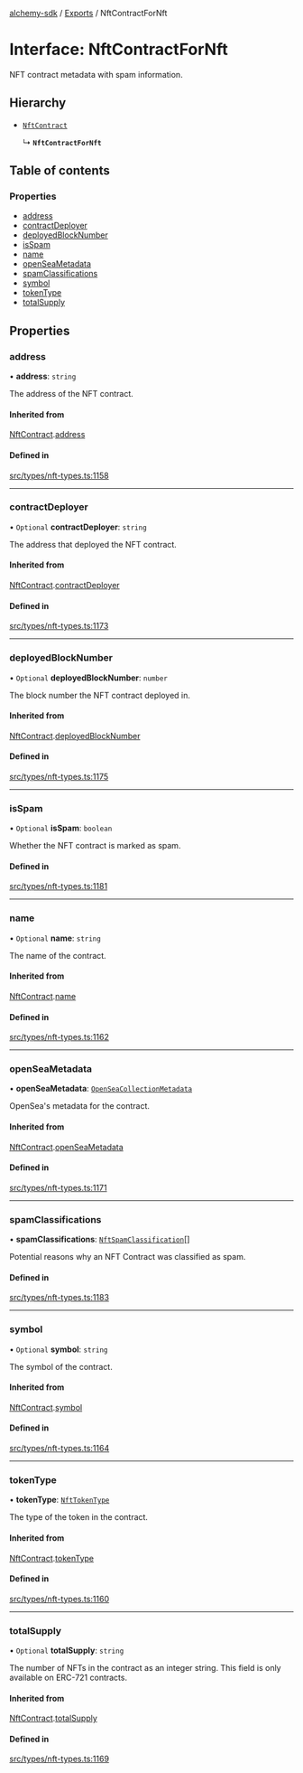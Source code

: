 [alchemy-sdk](../README.md) / [Exports](../modules.md) / NftContractForNft

# Interface: NftContractForNft

NFT contract metadata with spam information.

## Hierarchy

- [`NftContract`](NftContract.md)

  ↳ **`NftContractForNft`**

## Table of contents

### Properties

- [address](NftContractForNft.md#address)
- [contractDeployer](NftContractForNft.md#contractdeployer)
- [deployedBlockNumber](NftContractForNft.md#deployedblocknumber)
- [isSpam](NftContractForNft.md#isspam)
- [name](NftContractForNft.md#name)
- [openSeaMetadata](NftContractForNft.md#openseametadata)
- [spamClassifications](NftContractForNft.md#spamclassifications)
- [symbol](NftContractForNft.md#symbol)
- [tokenType](NftContractForNft.md#tokentype)
- [totalSupply](NftContractForNft.md#totalsupply)

## Properties

### address

• **address**: `string`

The address of the NFT contract.

#### Inherited from

[NftContract](NftContract.md).[address](NftContract.md#address)

#### Defined in

[src/types/nft-types.ts:1158](https://github.com/alchemyplatform/alchemy-sdk-js/blob/fb68bb4a/src/types/nft-types.ts#L1158)

___

### contractDeployer

• `Optional` **contractDeployer**: `string`

The address that deployed the NFT contract.

#### Inherited from

[NftContract](NftContract.md).[contractDeployer](NftContract.md#contractdeployer)

#### Defined in

[src/types/nft-types.ts:1173](https://github.com/alchemyplatform/alchemy-sdk-js/blob/fb68bb4a/src/types/nft-types.ts#L1173)

___

### deployedBlockNumber

• `Optional` **deployedBlockNumber**: `number`

The block number the NFT contract deployed in.

#### Inherited from

[NftContract](NftContract.md).[deployedBlockNumber](NftContract.md#deployedblocknumber)

#### Defined in

[src/types/nft-types.ts:1175](https://github.com/alchemyplatform/alchemy-sdk-js/blob/fb68bb4a/src/types/nft-types.ts#L1175)

___

### isSpam

• `Optional` **isSpam**: `boolean`

Whether the NFT contract is marked as spam.

#### Defined in

[src/types/nft-types.ts:1181](https://github.com/alchemyplatform/alchemy-sdk-js/blob/fb68bb4a/src/types/nft-types.ts#L1181)

___

### name

• `Optional` **name**: `string`

The name of the contract.

#### Inherited from

[NftContract](NftContract.md).[name](NftContract.md#name)

#### Defined in

[src/types/nft-types.ts:1162](https://github.com/alchemyplatform/alchemy-sdk-js/blob/fb68bb4a/src/types/nft-types.ts#L1162)

___

### openSeaMetadata

• **openSeaMetadata**: [`OpenSeaCollectionMetadata`](OpenSeaCollectionMetadata.md)

OpenSea's metadata for the contract.

#### Inherited from

[NftContract](NftContract.md).[openSeaMetadata](NftContract.md#openseametadata)

#### Defined in

[src/types/nft-types.ts:1171](https://github.com/alchemyplatform/alchemy-sdk-js/blob/fb68bb4a/src/types/nft-types.ts#L1171)

___

### spamClassifications

• **spamClassifications**: [`NftSpamClassification`](../enums/NftSpamClassification.md)[]

Potential reasons why an NFT Contract was classified as spam.

#### Defined in

[src/types/nft-types.ts:1183](https://github.com/alchemyplatform/alchemy-sdk-js/blob/fb68bb4a/src/types/nft-types.ts#L1183)

___

### symbol

• `Optional` **symbol**: `string`

The symbol of the contract.

#### Inherited from

[NftContract](NftContract.md).[symbol](NftContract.md#symbol)

#### Defined in

[src/types/nft-types.ts:1164](https://github.com/alchemyplatform/alchemy-sdk-js/blob/fb68bb4a/src/types/nft-types.ts#L1164)

___

### tokenType

• **tokenType**: [`NftTokenType`](../enums/NftTokenType.md)

The type of the token in the contract.

#### Inherited from

[NftContract](NftContract.md).[tokenType](NftContract.md#tokentype)

#### Defined in

[src/types/nft-types.ts:1160](https://github.com/alchemyplatform/alchemy-sdk-js/blob/fb68bb4a/src/types/nft-types.ts#L1160)

___

### totalSupply

• `Optional` **totalSupply**: `string`

The number of NFTs in the contract as an integer string. This field is only
available on ERC-721 contracts.

#### Inherited from

[NftContract](NftContract.md).[totalSupply](NftContract.md#totalsupply)

#### Defined in

[src/types/nft-types.ts:1169](https://github.com/alchemyplatform/alchemy-sdk-js/blob/fb68bb4a/src/types/nft-types.ts#L1169)
